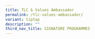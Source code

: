 ```yaml
---
title: TLC & Values Ambassador
permalink: /tlc-values-ambassador/
variant: tiptap
description: ""
third_nav_title: SIGNATURE PROGRAMMES
---
```

<p></p>